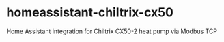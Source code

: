 # homeassistant-chiltrix-cx50
Home Assistant integration for Chiltrix CX50-2 heat pump via Modbus TCP

